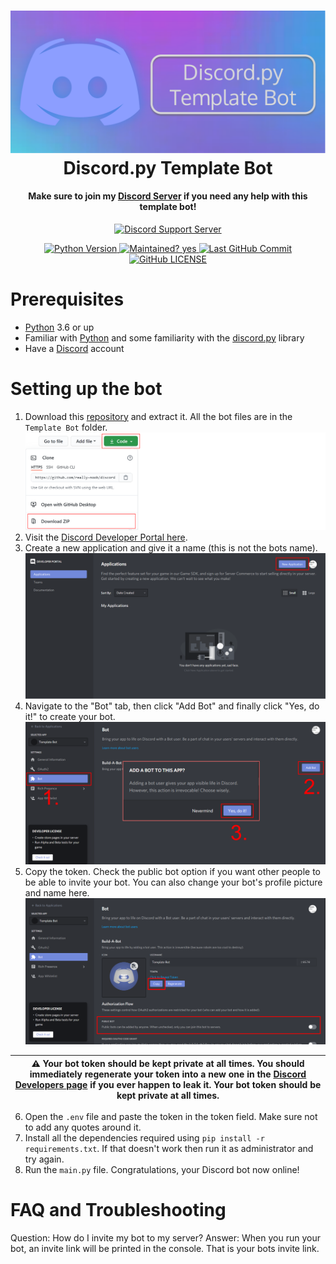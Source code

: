 <h1 align="center">
  <img src="./images/Discord.py Template Bot Splash.svg" alt="Discord.py Template Bot" width="800px">
  <br>
  Discord.py Template Bot
</h1>
<h4 align="center">Make sure to join my <a href="https://discord.gg/CYcNNXP">Discord Server</a> if you need any help with this template bot!</h4>
<p align="center">
  <a href="https://discord.gg/CYcNNXP">
    <img src="https://img.shields.io/discord/757944575594725428?color=2cc3d4&label=Discord%20Support%20Server" alt="Discord Support Server">
  </a>
</p>
<p align="center">
  <a href="https://github.com/really-noob/discord.py-bot-template/blob/master/Template%20Bot/main.py">
    <img src="https://img.shields.io/badge/python-3.8|3.9-blue" alt="Python Version">
  </a>
  <a href="https://github.com/really-noob/discord.py-bot-template">
    <img src="https://img.shields.io/badge/Maintained%3F-yes-green" alt="Maintained? yes">
  </a>
  <a href="https://github.com/really-noob/discord.py-bot-template/commits/master">
    <img src="https://img.shields.io/github/last-commit/really-noob/discord.py-bot-template" alt="Last GitHub Commit">
  </a>
  <a href="https://github.com/really-noob/discord.py-bot-template/blob/master/LICENSE">
    <img src="https://img.shields.io/github/license/really-noob/discord.py-bot-template" alt="GitHub LICENSE">
  </a>
</p>

# Prerequisites
 - [Python](https://www.python.org/downloads/) 3.6 or up
 - Familiar with [Python](https://www.python.org/) and some familiarity with the [discord.py](https://discordpy.readthedocs.io/en/stable/index.html) library
 - Have a [Discord](https://discord.com/) account
 
# Setting up the bot
1. Download this [repository](https://github.com/really-noob/discord.py-bot-template) and extract it. All the bot files are in the `Template Bot` folder.
![Download Bot](/images/Download.PNG)
2. Visit the [Discord Developer Portal here](https://discord.com/developers/applications).
3. Create a new application and give it a name (this is not the bots name).
![New Application](./images/New%20Application.png)
4. Navigate to the "Bot" tab, then click "Add Bot" and finally click "Yes, do it!" to create your bot.
![Make the Bot](./images/Make%20Bot.PNG)
5. Copy the token. Check the public bot option if you want other people to be able to invite your bot. You can also change your bot's profile picture and name here.
![Copy Bot Token](/images/Copy%20Token.PNG)

| :warning: Your bot token should be kept private at all times. You should immediately regenerate your token into a new one in the [Discord Developers page](https://discord.com/developers/applications) if you ever happen to leak it. Your bot token should be kept private at all times. |
| --- |

6. Open the `.env` file and paste the token in the token field. Make sure not to add any quotes around it.
7. Install all the dependencies required using `pip install -r requirements.txt`. If that doesn't work then run it as administrator and try again.
8. Run the `main.py` file. Congratulations, your Discord bot now online!

# FAQ and Troubleshooting
Question: How do I invite my bot to my server?
Answer: When you run your bot, an invite link will be printed in the console. That is your bots invite link.

